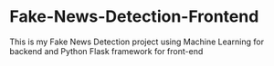 # Fake-News-Detection-Frontend
This is my Fake News Detection project using Machine Learning for backend and Python Flask framework for front-end
